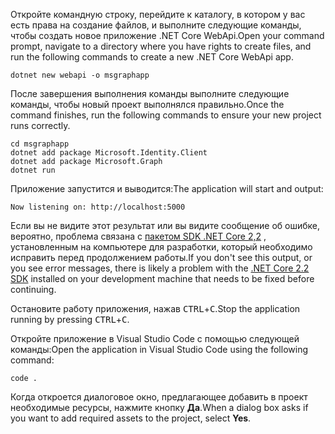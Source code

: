 <!-- markdownlint-disable MD002 MD041 -->

<span data-ttu-id="cb0a6-101">Откройте командную строку, перейдите к каталогу, в котором у вас есть права на создание файлов, и выполните следующие команды, чтобы создать новое приложение .NET Core WebApi.</span><span class="sxs-lookup"><span data-stu-id="cb0a6-101">Open your command prompt, navigate to a directory where you have rights to create files, and run the following commands to create a new .NET Core WebApi app.</span></span>

```shell
dotnet new webapi -o msgraphapp
```

<span data-ttu-id="cb0a6-102">После завершения выполнения команды выполните следующие команды, чтобы новый проект выполнялся правильно.</span><span class="sxs-lookup"><span data-stu-id="cb0a6-102">Once the command finishes, run the following commands to ensure your new project runs correctly.</span></span>

```shell
cd msgraphapp
dotnet add package Microsoft.Identity.Client
dotnet add package Microsoft.Graph
dotnet run
```

<span data-ttu-id="cb0a6-103">Приложение запустится и выводится:</span><span class="sxs-lookup"><span data-stu-id="cb0a6-103">The application will start and output:</span></span>

```shell
Now listening on: http://localhost:5000
```

<span data-ttu-id="cb0a6-104">Если вы не видите этот результат или вы видите сообщение об ошибке, вероятно, проблема связана с [пакетом SDK .NET Core 2,2](https://dotnet.microsoft.com/download) , установленным на компьютере для разработки, который необходимо исправить перед продолжением работы.</span><span class="sxs-lookup"><span data-stu-id="cb0a6-104">If you don't see this output, or you see error messages, there is likely a problem with the [.NET Core 2.2 SDK](https://dotnet.microsoft.com/download) installed on your development machine that needs to be fixed before continuing.</span></span>

<span data-ttu-id="cb0a6-105">Остановите работу приложения, нажав <kbd>CTRL</kbd>+<kbd>C</kbd>.</span><span class="sxs-lookup"><span data-stu-id="cb0a6-105">Stop the application running by pressing <kbd>CTRL</kbd>+<kbd>C</kbd>.</span></span>

<span data-ttu-id="cb0a6-106">Откройте приложение в Visual Studio Code с помощью следующей команды:</span><span class="sxs-lookup"><span data-stu-id="cb0a6-106">Open the application in Visual Studio Code using the following command:</span></span>

```shell
code .
```

<span data-ttu-id="cb0a6-107">Когда откроется диалоговое окно, предлагающее добавить в проект необходимые ресурсы, нажмите кнопку **Да**.</span><span class="sxs-lookup"><span data-stu-id="cb0a6-107">When a dialog box asks if you want to add required assets to the project, select **Yes**.</span></span>
